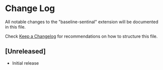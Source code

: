 # Change Log

All notable changes to the "baseline-sentinal" extension will be documented in this file.

Check [Keep a Changelog](http://keepachangelog.com/) for recommendations on how to structure this file.

## [Unreleased]

- Initial release